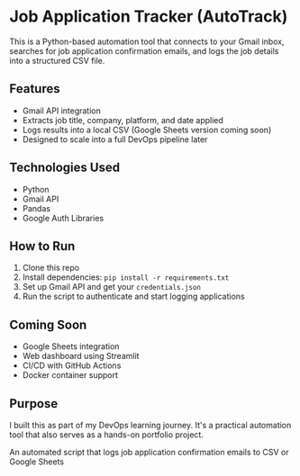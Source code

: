 # Job Application Tracker (AutoTrack)

This is a Python-based automation tool that connects to your Gmail inbox, searches for job application confirmation emails, and logs the job details into a structured CSV file.

## Features

- Gmail API integration
- Extracts job title, company, platform, and date applied
- Logs results into a local CSV (Google Sheets version coming soon)
- Designed to scale into a full DevOps pipeline later

## Technologies Used

- Python
- Gmail API
- Pandas
- Google Auth Libraries

## How to Run

1. Clone this repo
2. Install dependencies: `pip install -r requirements.txt`
3. Set up Gmail API and get your `credentials.json`
4. Run the script to authenticate and start logging applications

## Coming Soon

- Google Sheets integration
- Web dashboard using Streamlit
- CI/CD with GitHub Actions
- Docker container support

## Purpose

I built this as part of my DevOps learning journey. It's a practical automation tool that also serves as a hands-on portfolio project.

An automated script that logs job application confirmation emails to CSV or Google Sheets
